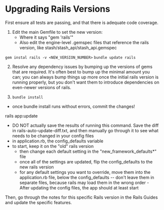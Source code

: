 
Upgrading Rails Versions
=========================

First ensure all tests are passing, and that there is adequate code coverage.

1. Edit the main Gemfile to set the new version:
   - Where it says "gem 'rails'"
   - Also edit the engine-level .gemspec files that reference the rails
     version, like stash/stash_api/stash_api.gemspec

`gem instal rails -v <NEW_VERSION_NUMBER>`
`bundle update rails`

2. Resolve any dependency issues by bumping up the versions of gems
   that are required. It's often best to bump up the minimal amount
   you can; you can always bump things up more once the initial rails
   version is running properly, but you don't want them to introduce
   dependencies on even-newer versions of rails.

3. `bundle install`
  - once bundle install runs without errors, commit the changes!

rails app:update
- DO NOT actually save the results of running this command. Save the
diff in rails-auto-update-diff.txt, and then manually go through it
to see what needs to be changed in your config files
- in application.rb, the config_defaults variable
- to start, keep it on the "old" rails version
  - then change each default setting in the "new_framework_defaults*"
  file
  - once all of the settings are updated, flip the config_defaults
  to the new rails version
  - for any default settings you want to override, move them into
      the application.rb file, below the config_defaults -- don't
      leave
	      them in separate files, because rails may load them in the
		  wrong order
		  - After updating the config files, the app should at least
          start

Then, go through the notes for this specific Rails version in the
Rails Guides and update the specific features.
